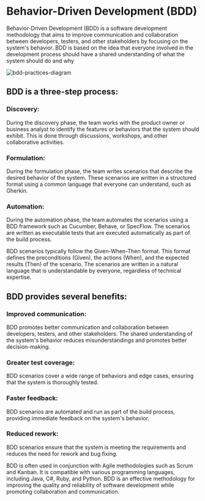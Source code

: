# Behavior-Driven Development (BDD)
Behavior-Driven Development (BDD) is a software development methodology that aims to improve communication and collaboration between developers, testers, and other stakeholders by focusing on the system's behavior. BDD is based on the idea that everyone involved in the development process should have a shared understanding of what the system should do and why

![bdd-practices-diagram](https://user-images.githubusercontent.com/125833255/227724747-24c3066f-3c43-4570-ac97-77e4c27869f3.png)

## BDD is a three-step process:
### Discovery: 
During the discovery phase, the team works with the product owner or business analyst to identify the features or behaviors that the system should exhibit. This is done through discussions, workshops, and other collaborative activities.

### Formulation: 
During the formulation phase, the team writes scenarios that describe the desired behavior of the system. These scenarios are written in a structured format using a common language that everyone can understand, such as Gherkin.

### Automation: 
During the automation phase, the team automates the scenarios using a BDD framework such as Cucumber, Behave, or SpecFlow. The scenarios are written as executable tests that are executed automatically as part of the build process.

BDD scenarios typically follow the Given-When-Then format. This format defines the preconditions (Given), the actions (When), and the expected results (Then) of the scenario. The scenarios are written in a natural language that is understandable by everyone, regardless of technical expertise.

## BDD provides several benefits:

### Improved communication:
BDD promotes better communication and collaboration between developers, testers, and other stakeholders. The shared understanding of the system's behavior reduces misunderstandings and promotes better decision-making.

### Greater test coverage: 
BDD scenarios cover a wide range of behaviors and edge cases, ensuring that the system is thoroughly tested.

### Faster feedback: 
BDD scenarios are automated and run as part of the build process, providing immediate feedback on the system's behavior.

### Reduced rework: 
BDD scenarios ensure that the system is meeting the requirements and reduces the need for rework and bug fixing.

BDD is often used in conjunction with Agile methodologies such as Scrum and Kanban. It is compatible with various programming languages, including Java, C#, Ruby, and Python. BDD is an effective methodology for improving the quality and reliability of software development while promoting collaboration and communication.
